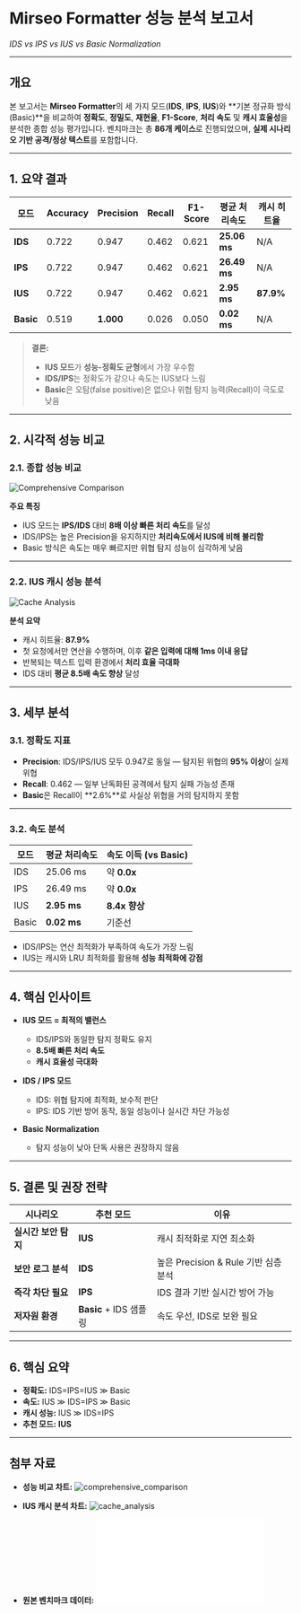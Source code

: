 # Mirseo Formatter 성능 분석 보고서

*IDS vs IPS vs IUS vs Basic Normalization*

---

## **개요**

본 보고서는 **Mirseo Formatter**의 세 가지 모드(**IDS**, **IPS**, **IUS**)와 \*\*기본 정규화 방식(Basic)\*\*을 비교하여 **정확도**, **정밀도**, **재현율**, **F1-Score**, **처리 속도** 및 **캐시 효율성**을 분석한 종합 성능 평가입니다.
벤치마크는 총 **86개 케이스**로 진행되었으며, **실제 시나리오 기반 공격/정상 텍스트**를 포함합니다.

---

## **1. 요약 결과**

| **모드**    | **Accuracy** | **Precision** | **Recall** | **F1-Score** | **평균 처리속도**  | **캐시 히트율** |
| --------- | ------------ | ------------- | ---------- | ------------ | ------------ | ---------- |
| **IDS**   | 0.722        | 0.947         | 0.462      | 0.621        | **25.06 ms** | N/A        |
| **IPS**   | 0.722        | 0.947         | 0.462      | 0.621        | **26.49 ms** | N/A        |
| **IUS**   | 0.722        | 0.947         | 0.462      | 0.621        | **2.95 ms**  | **87.9%**  |
| **Basic** | 0.519        | **1.000**     | 0.026      | 0.050        | **0.02 ms**  | N/A        |

> **결론:**
>
> * **IUS 모드**가 **성능-정확도 균형**에서 가장 우수함
> * **IDS/IPS**는 정확도가 같으나 속도는 IUS보다 느림
> * **Basic**은 오탐(false positive)은 없으나 위협 탐지 능력(Recall)이 극도로 낮음

---

## **2. 시각적 성능 비교**

### **2.1. 종합 성능 비교**

![Comprehensive Comparison](comprehensive_benchmark_results/comprehensive_comparison.png)

**주요 특징**

* IUS 모드는 **IPS/IDS** 대비 **8배 이상 빠른 처리 속도**를 달성
* IDS/IPS는 높은 Precision을 유지하지만 **처리속도에서 IUS에 비해 불리함**
* Basic 방식은 속도는 매우 빠르지만 위협 탐지 성능이 심각하게 낮음

---

### **2.2. IUS 캐시 성능 분석**

![Cache Analysis](comprehensive_benchmark_results/cache_analysis.png)

**분석 요약**

* 캐시 히트율: **87.9%**
* 첫 요청에서만 연산을 수행하며, 이후 **같은 입력에 대해 1ms 이내 응답**
* 반복되는 텍스트 입력 환경에서 **처리 효율 극대화**
* IDS 대비 **평균 8.5배 속도 향상** 달성

---

## **3. 세부 분석**

### **3.1. 정확도 지표**

* **Precision**: IDS/IPS/IUS 모두 0.947로 동일 — 탐지된 위협의 **95% 이상**이 실제 위협
* **Recall**: 0.462 — 일부 난독화된 공격에서 탐지 실패 가능성 존재
* **Basic**은 Recall이 \*\*2.6%\*\*로 사실상 위협을 거의 탐지하지 못함

---

### **3.2. 속도 분석**

| **모드** | **평균 처리속도** | **속도 이득 (vs Basic)** |
| ------ | ----------- | -------------------- |
| IDS    | 25.06 ms    | 약 **0.0x**           |
| IPS    | 26.49 ms    | 약 **0.0x**           |
| IUS    | **2.95 ms** | **8.4x 향상**          |
| Basic  | **0.02 ms** | 기준선                  |

* IDS/IPS는 연산 최적화가 부족하여 속도가 가장 느림
* IUS는 캐시와 LRU 최적화를 활용해 **성능 최적화에 강점**

---

## **4. 핵심 인사이트**

* **IUS 모드 = 최적의 밸런스**

  * IDS/IPS와 동일한 탐지 정확도 유지
  * **8.5배 빠른 처리 속도**
  * **캐시 효율성 극대화**
* **IDS / IPS 모드**

  * IDS: 위협 탐지에 최적화, 보수적 판단
  * IPS: IDS 기반 방어 동작, 동일 성능이나 실시간 차단 가능성
* **Basic Normalization**

  * 탐지 성능이 낮아 단독 사용은 권장하지 않음

---

## **5. 결론 및 권장 전략**

| **시나리오**      | **추천 모드**           | **이유**                       |
| ------------- | ------------------- | ---------------------------- |
| **실시간 보안 탐지** | **IUS**             | 캐시 최적화로 지연 최소화               |
| **보안 로그 분석**  | **IDS**             | 높은 Precision & Rule 기반 심층 분석 |
| **즉각 차단 필요**  | **IPS**             | IDS 결과 기반 실시간 방어 가능          |
| **저자원 환경**    | **Basic** + IDS 샘플링 | 속도 우선, IDS로 보완 필요            |

---

## **6. 핵심 요약**

* **정확도:** IDS=IPS=IUS ≫ Basic
* **속도:** IUS ≫ IDS=IPS ≫ Basic
* **캐시 성능:** IUS ≫ IDS=IPS
* **추천 모드:** **IUS**

---

## **첨부 자료**

* **성능 비교 차트:**
![comprehensive_comparison](../comprehensive_benchmark_results/comprehensive_comparison.png)

* **IUS 캐시 분석 차트:**
![cache_analysis](../comprehensive_benchmark_results/cache_analysis.png)

* **원본 벤치마크 데이터:**
![comprehensive_benchmark_data](../comprehensive_benchmark_results/comprehensive_benchmark_data.json)
